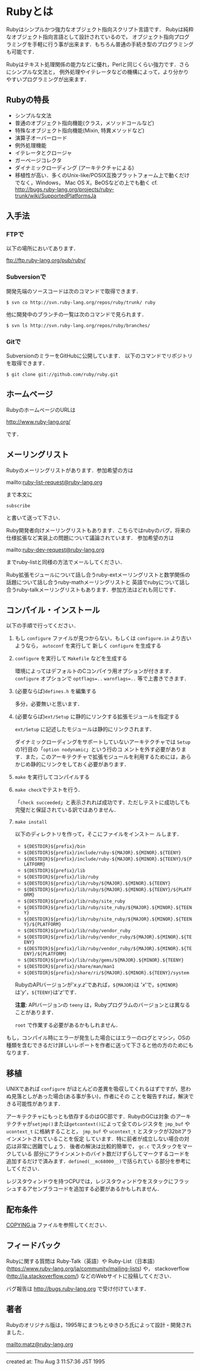 # Rubyとは

Rubyはシンプルかつ強力なオブジェクト指向スクリプト言語です． Rubyは純粋なオブジェクト指向言語として設計されているので，
オブジェクト指向プログラミングを手軽に行う事が出来ます．もちろん普通の手続き型のプログラミングも可能です．

Rubyはテキスト処理関係の能力などに優れ，Perlと同じくらい強力です．さらにシンプルな文法と，
例外処理やイテレータなどの機構によって，より分かりやすいプログラミングが出来ます．

## Rubyの特長

*   シンプルな文法
*   普通のオブジェクト指向機能(クラス，メソッドコールなど)
*   特殊なオブジェクト指向機能(Mixin, 特異メソッドなど)
*   演算子オーバーロード
*   例外処理機能
*   イテレータとクロージャ
*   ガーベージコレクタ
*   ダイナミックローディング (アーキテクチャによる)
*   移植性が高い．多くのUnix-like/POSIX互換プラットフォーム上で動くだけでなく，Windows， Mac OS
    X，BeOSなどの上でも動く cf.
    http://bugs.ruby-lang.org/projects/ruby-trunk/wiki/SupportedPlatformsJa


## 入手法

### FTPで

以下の場所においてあります．

ftp://ftp.ruby-lang.org/pub/ruby/

### Subversionで

開発先端のソースコードは次のコマンドで取得できます．

    $ svn co http://svn.ruby-lang.org/repos/ruby/trunk/ ruby

他に開発中のブランチの一覧は次のコマンドで見られます．

    $ svn ls http://svn.ruby-lang.org/repos/ruby/branches/

### Gitで

SubversionのミラーをGitHubに公開しています． 以下のコマンドでリポジトリを取得できます．

    $ git clone git://github.com/ruby/ruby.git

## ホームページ

RubyのホームページのURLは

http://www.ruby-lang.org/

です．

## メーリングリスト

Rubyのメーリングリストがあります．参加希望の方は

mailto:ruby-list-request@ruby-lang.org

まで本文に

    subscribe

と書いて送って下さい．

Ruby開発者向けメーリングリストもあります．こちらではrubyのバグ，将来の仕様拡張など実装上の問題について議論されています． 参加希望の方は

mailto:ruby-dev-request@ruby-lang.org

までruby-listと同様の方法でメールしてください．

Ruby拡張モジュールについて話し合うruby-extメーリングリストと数学関係の話題について話し合うruby-mathメーリングリストと
英語でrubyについて話し合うruby-talkメーリングリストもあります．参加方法はどれも同じです．

## コンパイル・インストール

以下の手順で行ってください．

1.  もし `configure` ファイルが見つからない，もしくは `configure.in` より古いようなら， `autoconf` を実行して
    新しく `configure` を生成する

2.  `configure` を実行して `Makefile` などを生成する

    環境によってはデフォルトのCコンパイラ用オプションが付きます． `configure` オプションで `optflags=..`
    `warnflags=..` 等で上書きできます．

3.  (必要ならば)`defines.h` を編集する

    多分，必要無いと思います．

4.  (必要ならば)`ext/Setup` に静的にリンクする拡張モジュールを指定する

    `ext/Setup` に記述したモジュールは静的にリンクされます．

    ダイナミックローディングをサポートしていないアーキテクチャでは `Setup` の1行目の「`option nodynamic`」という行のコ
    メントを外す必要があります．また，このアーキテクチャで拡張モジュールを利用するためには，あらかじめ静的にリンクをしておく必要があります．

5.  `make` を実行してコンパイルする

6.  `make check`でテストを行う．

    「`check succeeded`」と表示されれば成功です．ただしテストに成功しても完璧だと保証されている訳ではありません．

7.  `make install`

    以下のディレクトリを作って，そこにファイルをインストー ルします．

    *   `${DESTDIR}${prefix}/bin`
    *   `${DESTDIR}${prefix}/include/ruby-${MAJOR}.${MINOR}.${TEENY}`
    *   `${DESTDIR}${prefix}/include/ruby-${MAJOR}.${MINOR}.${TEENY}/${PLATFORM}`
    *   `${DESTDIR}${prefix}/lib`
    *   `${DESTDIR}${prefix}/lib/ruby`
    *   `${DESTDIR}${prefix}/lib/ruby/${MAJOR}.${MINOR}.${TEENY}`
    *   `${DESTDIR}${prefix}/lib/ruby/${MAJOR}.${MINOR}.${TEENY}/${PLATFORM}`
    *   `${DESTDIR}${prefix}/lib/ruby/site_ruby`
    *   `${DESTDIR}${prefix}/lib/ruby/site_ruby/${MAJOR}.${MINOR}.${TEENY}`
    *   `${DESTDIR}${prefix}/lib/ruby/site_ruby/${MAJOR}.${MINOR}.${TEENY}/${PLATFORM}`
    *   `${DESTDIR}${prefix}/lib/ruby/vendor_ruby`
    *   `${DESTDIR}${prefix}/lib/ruby/vendor_ruby/${MAJOR}.${MINOR}.${TEENY}`
    *   `${DESTDIR}${prefix}/lib/ruby/vendor_ruby/${MAJOR}.${MINOR}.${TEENY}/${PLATFORM}`
    *   `${DESTDIR}${prefix}/lib/ruby/gems/${MAJOR}.${MINOR}.${TEENY}`
    *   `${DESTDIR}${prefix}/share/man/man1`
    *   `${DESTDIR}${prefix}/share/ri/${MAJOR}.${MINOR}.${TEENY}/system`


    RubyのAPIバージョンが'*x.y.z*'であれば，`${MAJOR}`は
    '*x*'で，`${MINOR}`は'*y*'，`${TEENY}`は'*z*'です．

    **注意**: APIバージョンの `teeny` は，Rubyプログラムのバージョンとは異なることがあります．

    `root` で作業する必要があるかもしれません．


もし，コンパイル時にエラーが発生した場合にはエラーのログとマシン，OSの種類を含むできるだけ詳しいレポートを作者に送って下さると他の方のためにもなります．

## 移植

UNIXであれば `configure` がほとんどの差異を吸収してくれるはずですが，思わぬ見落としがあった場合(ある事が多い)，作者にその
ことを報告すれば，解決できる可能性があります．

アーキテクチャにもっとも依存するのはGC部です．RubyのGCは対象
のアーキテクチャが`setjmp()`または`getcontext()`によって全てのレジスタを `jmp_buf` や `ucontext_t`
に格納することと， `jmp_buf` や `ucontext_t` とスタックが32bitアラインメントされていることを仮定
しています．特に前者が成立しない場合の対応は非常に困難でしょう． 後者の解決は比較的簡単で， `gc.c` でスタックをマークしている
部分にアラインメントのバイト数だけずらしてマークするコードを追加するだけで済みます．`defined(__mc68000__)`で括られてい
る部分を参考にしてください．

レジスタウィンドウを持つCPUでは，レジスタウィンドウをスタックにフラッシュするアセンブラコードを追加する必要があるかもしれません．

## 配布条件

[COPYING.ja](COPYING.ja) ファイルを参照してください．

## フィードバック

Rubyに関する質問は Ruby-Talk（英語）や Ruby-List（日本語） (https://www.ruby-lang.org/ja/community/mailing-lists) や，
stackoverflow (http://ja.stackoverflow.com/) などのWebサイトに投稿してください．

バグ報告は http://bugs.ruby-lang.org で受け付けています．


## 著者

Rubyのオリジナル版は，1995年にまつもとゆきひろ氏によって設計・開発されました．

<mailto:matz@ruby-lang.org>

---
created at: Thu Aug  3 11:57:36 JST 1995
